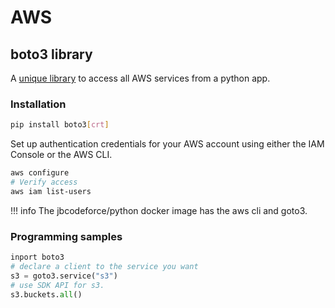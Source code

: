 # AWS

## boto3 library

A [unique library](https://boto3.amazonaws.com/v1/documentation/api/latest/guide/quickstart.html) to access all AWS services from a python app. 

### Installation

```sh
pip install boto3[crt]
```

Set up authentication credentials for your AWS account using either the IAM Console or the AWS CLI.

```sh
aws configure
# Verify access
aws iam list-users
```

!!! info
    The jbcodeforce/python docker image has the aws cli and goto3.

### Programming samples

```python
inport boto3
# declare a client to the service you want
s3 = goto3.service("s3")
# use SDK API for s3.
s3.buckets.all()
```


